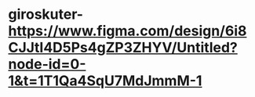 # giroskuter- https://www.figma.com/design/6i8CJJtI4D5Ps4gZP3ZHYV/Untitled?node-id=0-1&t=1T1Qa4SqU7MdJmmM-1
